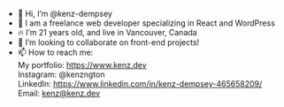 - 👋 Hi, I’m @kenz-dempsey
- 👀 I am a freelance web developer specializing in React and WordPress
- 🔥 I’m 21 years old, and live in Vancouver, Canada
- 💞️ I’m looking to collaborate on front-end projects!
- 📫 How to reach me: <br>
My portfolio: https://www.kenz.dev <br>
Instagram: @kenzngton <br>
LinkedIn: https://www.linkedin.com/in/kenz-dempsey-465658209/ <br>
Email: kenz@kenz.dev <br>
